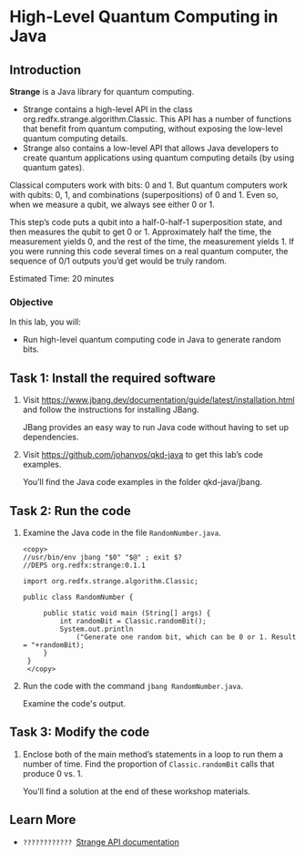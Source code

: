 # High-Level Quantum Computing in Java

## Introduction

**Strange** is a Java library for quantum computing. 

* Strange contains a high-level API in the class org.redfx.strange.algorithm.Classic. This API has  a number of functions that benefit from quantum computing, without exposing the low-level quantum computing details.
* Strange also contains a low-level API that allows Java developers to create quantum applications using quantum computing details (by using quantum gates).

Classical computers work with bits: 0 and 1. But quantum computers work with qubits: 0, 1, and combinations (superpositions) of 0 and 1. Even so, when we measure a qubit, we always see either 0 or 1.

This step’s code puts a qubit into a half-0-half-1 superposition state, and then measures the qubit to get 0 or 1. Approximately half the time, the measurement yields 0, and the rest of the time, the measurement yields 1. If you were running this code several times on a real quantum computer, the sequence of 0/1 outputs you’d get would be truly random.


Estimated Time: 20 minutes

### Objective

In this lab, you will:
* Run high-level quantum computing code in Java to generate random bits.


## Task 1: Install the required software

1. Visit https://www.jbang.dev/documentation/guide/latest/installation.html and follow the instructions for installing JBang.

	JBang provides an easy way to run Java code without having to set up dependencies.

2. Visit https://github.com/johanvos/qkd-java to get this lab’s code examples.

   You’ll find the Java code examples in the folder qkd-java/jbang.


## Task 2: Run the code

1. Examine the Java code in the file `RandomNumber.java`.

   ```
   <copy>
   //usr/bin/env jbang "$0" "$@" ; exit $?
   //DEPS org.redfx:strange:0.1.1
 
   import org.redfx.strange.algorithm.Classic;
 
   public class RandomNumber {
 
        public static void main (String[] args) {
            int randomBit = Classic.randomBit();
            System.out.println
                ("Generate one random bit, which can be 0 or 1. Result = "+randomBit);
        }
    }
    </copy>
    ```

2. Run the code with the command `jbang RandomNumber.java`.

   Examine the code's output.

## Task 3: Modify the code

1. Enclose both of the main method’s statements in a loop to run them a number of time. Find the proportion of `Classic.randomBit` calls that produce 0 vs. 1.

   You'll find a solution at the end of these workshop materials.

## Learn More

* `???????????? `[Strange API documentation](https://redfx-quantum.github.io/strange/apidocs/org/redfx/strange/Program.html)


